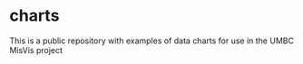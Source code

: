 # charts
This is a public repository with examples of data charts for use in the UMBC MisVis project
